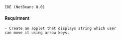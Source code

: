 ```
IDE (NetBeans 8.0)
```
#### Requirment
```
- Create an applet that displays string which user
can move it using arrow keys.
```